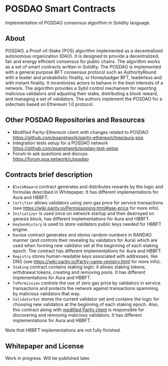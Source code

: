 # POSDAO Smart Contracts

Implementation of POSDAO consensus algorithm in Solidity language.

## About

POSDAO, a Proof-of-Stake (POS) algorithm implemented as a decentralized autonomous organization (DAO). It is designed to provide a decentralized, fair and energy efficient consensus for public chains. The algorithm works as a set of smart contracts written in Solidity. The POSDAO is implemented with a general purpose BFT consensus protocol such as AuthorityRound with a leader and probabilistic finality, or Honeybadger BFT, leaderless and with instant finality. It incentivizes actors to behave in the best interests of a network. The algorithm provides a Sybil control mechanism for reporting malicious validators and adjusting their stake, distributing a block reward, and managing a set of validators. The authors implement the POSDAO for a sidechain based on Ethereum 1.0 protocol.

## Other POSDAO Repositories and Resources

- Modified Parity-Ethereum client with changes related to POSDAO https://github.com/poanetwork/parity-ethereum/tree/aura-pos
- Integration tests setup for a POSDAO network https://github.com/poanetwork/posdao-test-setup
- Forum to ask questions and discuss https://forum.poa.network/c/posdao

## Contracts brief description

- `BlockReward` contract generates and distributes rewards by the logic and formulas described in Whitepaper. It has different implementations for Aura and HBBFT.
- `Certifier` allows validators using zero gas price for service transactions (see https://wiki.parity.io/Permissioning.html#gas-price for more info).
- `Initializer` is used once on network startup and then destroyed on genesis block, has different implementations for Aura and HBBFT.
- `KeyGenHistory` is used to store validators public keys needed for HBBFT engine.
- `Random` contract generates and stores random numbers in RANDAO manner (and controls their revealing by validators for Aura) which are used when forming new validator set at the beginning of each staking epoch. The contract has different implementations for Aura and HBBFT.
- `Registry` stores human-readable keys associated with addresses, like DNS (see https://wiki.parity.io/Parity-name-registry.html for more info).
- `Staking` contract contains staking logic: it allows staking tokens, withdrawal tokens, creating and removing pools. It has different implementations for Aura and HBBFT.
- `TxPermission` controls the use of zero gas price by validators in service transactions and protects the network against transactions spamming by malicious validators that way.
- `ValidatorSet` stores the current validator set and contains the logic for choosing new validators at the beginning of each staking epoch. Also, this contract along with [modified Parity client](https://github.com/poanetwork/parity-ethereum) is responsible for discovering and removing malicious validators. It has different implementations for Aura and HBBFT.

Note that HBBFT implementations are not fully finished.

## Whitepaper and License

Work in progress. Will be published later.
